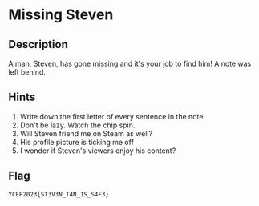 # Missing Steven

## Description
A man, Steven, has gone missing and it's your job to find him! A note was left behind. 

## Hints
1. Write down the first letter of every sentence in the note
2. Don't be lazy. Watch the chip spin.
3. Will Steven friend me on Steam as well?
4. His profile picture is ticking me off
5. I wonder if Steven's viewers enjoy his content?

## Flag
```
YCEP2023{ST3V3N_T4N_1S_S4F3}
```